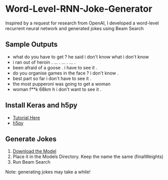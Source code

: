 # Word-Level-RNN-Joke-Generator
Inspired by a request for research from OpenAI, I developed a word-level recurrent neural network and generated jokes using Beam Search

## Sample Outputs
* what do you have to get ? he said i don't know what i don't know
* i ran out of heroin . ... . ... . ... .
* been afraid of a goose . i have to see it .
* do you organise games in the face ? i don't know .
* best part so far i don't have to see it .
* the most pupperoni was going to get a woman 
* woman f**k 68km h i don't want to see it .

## Install Keras and h5py
* [Tutorial Here](https://www.pyimagesearch.com/2016/11/14/installing-keras-with-tensorflow-backend/)
* [h5py](http://docs.h5py.org/en/latest/build.html)

## Generate Jokes
1. [Download the Model](https://www.dropbox.com/s/69z0rud50epojev/finalWeights?dl=0)
2. Place it in the Models Directory. Keep the name the same (finalWeights)
3. Run Beam Search 

Note: generating jokes may take a while!



